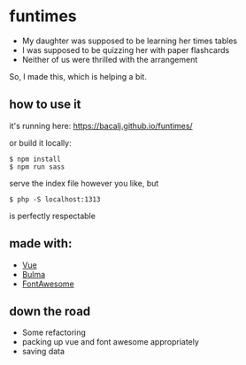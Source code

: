 # funtimes

- My daughter was supposed to be learning her times tables
- I was supposed to be quizzing her with paper flashcards
- Neither of us were thrilled with the arrangement

So, I made this, which is helping a bit.

## how to use it
it's running here: https://bacalj.github.io/funtimes/

or build it locally:
```
$ npm install
$ npm run sass
```
serve the index file however you like, but 
```
$ php -S localhost:1313
```
is perfectly respectable

## made with: 
- [Vue](https://vuejs.org/)
- [Bulma](https://bulma.io/)
- [FontAwesome](http://fontawesome.io/)

## down the road
- Some refactoring 
- packing up vue and font awesome appropriately
- saving data